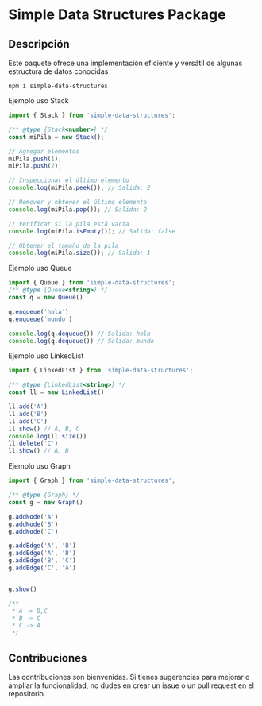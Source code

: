 # Simple Data Structures Package

## Descripción

Este paquete ofrece una implementación eficiente y versátil de algunas estructura de datos conocidas

```
npm i simple-data-structures
```

Ejemplo uso Stack

```js
import { Stack } from 'simple-data-structures';

/** @type {Stack<number>} */
const miPila = new Stack();

// Agregar elementos
miPila.push(1);
miPila.push(2);

// Inspeccionar el último elemento
console.log(miPila.peek()); // Salida: 2

// Remover y obtener el último elemento
console.log(miPila.pop()); // Salida: 2

// Verificar si la pila está vacía
console.log(miPila.isEmpty()); // Salida: false

// Obtener el tamaño de la pila
console.log(miPila.size()); // Salida: 1
```

Ejemplo uso Queue

```js
import { Queue } from 'simple-data-structures';
/** @type {Queue<string>} */
const q = new Queue()

q.enqueue('hola')
q.enqueue('mundo')

console.log(q.dequeue()) // Salida: hola
console.log(q.dequeue()) // Salida: mundo
```

Ejemplo uso LinkedList

```js
import { LinkedList } from 'simple-data-structures';

/** @type {LinkedList<string>} */
const ll = new LinkedList()

ll.add('A')
ll.add('B')
ll.add('C')
ll.show() // A, B, C
console.log(ll.size())
ll.delete('C')
ll.show() // A, B
```

Ejemplo uso Graph

```js
import { Graph } from 'simple-data-structures';

/** @type {Graph} */
const g = new Graph()

g.addNode('A')
g.addNode('B')
g.addNode('C')

g.addEdge('A', 'B')
g.addEdge('A', 'B')
g.addEdge('B', 'C')
g.addEdge('C', 'A')


g.show()

/**
 * A -> B,C
 * B -> C
 * C -> A
 */
```

## Contribuciones

Las contribuciones son bienvenidas. Si tienes sugerencias para mejorar o ampliar la funcionalidad, no dudes en crear un issue o un pull request en el repositorio.
